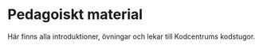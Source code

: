 # Pedagoiskt material
Här finns alla introduktioner, övningar och lekar till Kodcentrums kodstugor. 
